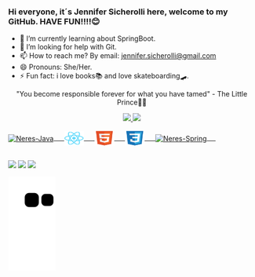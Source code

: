 ### Hi everyone, it´s Jennifer Sicherolli here, welcome to my GitHub. HAVE FUN!!!!😊 

- 🌱 I’m currently learning about SpringBoot.
- 🤔 I’m looking for help with Git.
- 📫 How to reach me? By email: jennifer.sicherolli@gmail.com
- 😄 Pronouns: She/Her.
- ⚡ Fun fact: i love books📚 and love skateboarding🛹.

 <p align="center"> "You become responsible forever for what you have tamed" - The Little Prince🤴🦊</p>
  
  <div align="center">
  <a href="https://github.com/jheesicherolli">
  <img height="180em" src="https://github-readme-stats.vercel.app/api?username=jheesicherolli&show_icons=true&theme=midnight-purple&include_all_commits=true&count_private=true"/>
  <img height="180em" src="https://github-readme-stats.vercel.app/api/top-langs/?username=jheesicherolli&layout=compact&langs_count=7&theme=midnight-purple"/>
</div>
  
  <div style="display: inline_block"><br>
 <img align="center" alt="Neres-Java" height="60" width="75" src="https://cdn.jsdelivr.net/gh/devicons/devicon/icons/java/java-plain.svg">
  &emsp;
 <img align="center" alt="React" height="30" width="40" src="https://raw.githubusercontent.com/devicons/devicon/master/icons/react/react-original.svg">
  &emsp;
 <img align="center" alt="HTML5" height="30" width="40" src="https://raw.githubusercontent.com/devicons/devicon/master/icons/html5/html5-original.svg">
  &emsp;
 <img align="center" alt="CSS3" height="30" width="40" src="https://raw.githubusercontent.com/devicons/devicon/master/icons/css3/css3-original.svg">
  &emsp;
 <img align="center" alt="Neres-Spring" height="60" width="75" src="https://cdn.jsdelivr.net/gh/devicons/devicon/icons/spring/spring-original.svg">
 &emsp;
</div>
  
  ##

   
<div> 
  <a href="https://instagram.com/jhee_sicherolli" target="_blank"><img src="https://img.shields.io/badge/-Instagram-%23E4405F?style=for-the-badge&logo=instagram&logoColor=white" target="_blank"></a>
  <a href="mailto:jennifer.sicherolli@gmail.com"><img src="https://img.shields.io/badge/Gmail-D14836?style=for-the-badge&logo=gmail&logoColor=white" target="_blank"></a>
  <a href="https://www.linkedin.com/in/jennifer-sicherolli-297215168" target="_blank"><img src="https://img.shields.io/badge/-LinkedIn-%230077B5?style=for-the-badge&logo=linkedin&logoColor=white" target="_blank"></a> 
  
   ![Snake animation](https://github.com/jheesicherolli/jheesicherolli/blob/output/github-contribution-grid-snake.svg)
<div>
  
